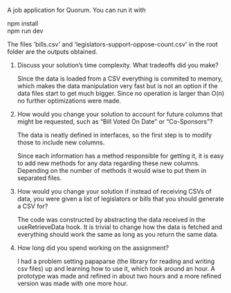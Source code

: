 A job application for Quorum. You can run it with 

npm install
<br />
npm run dev

The files 'bills.csv' and 'legislators-support-oppose-count.csv' in the root folder are the outputs obtained.


1. Discuss your solution’s time complexity. What tradeoffs did you make?

    Since the data is loaded from a CSV everything
    is commited to memory, which makes the data manipulation very fast but is not an option if the data files start to get much bigger. Since no operation is larger than O(n) no further optimizations were made.

2. How would you change your solution to account for future columns that might be
requested, such as “Bill Voted On Date” or “Co-Sponsors”?

    The data is neatly defined in interfaces, so the first step is to modify those to include new columns. 
    
    Since each information has a method responsible for getting it, it is easy to add new methods for any data regarding these new columns. Depending on the number of methods it would wise to put them in separated files. 

3. How would you change your solution if instead of receiving CSVs of data, you were given a
list of legislators or bills that you should generate a CSV for?

    The code was constructed by abstracting the data received in the useRetrieveData hook. It is trivial to change how the data is fetched and everything should work the same as long as you return the same data. 


4. How long did you spend working on the assignment?

    I had a problem setting papaparse (the library for reading and writing csv files) up and learning how to use it, which took around an hour. 
    A prototype was made and refined in about two hours and a more refined version was made with one more hour.
